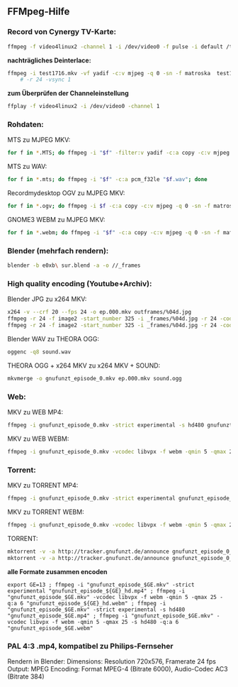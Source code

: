 ## FFMpeg-Hilfe

### Record von Cynergy TV-Karte:

```.sh
ffmpeg -f video4linux2 -channel 1 -i /dev/video0 -f pulse -i default /tmp/pulse.wav test1716.mkv
```

**nachträgliches Deinterlace:**

```.sh
ffmpeg -i test1716.mkv -vf yadif -c:v mjpeg -q 0 -sn -f matroska  test1716_deinterlaced.mkv
	# -r 24 -vsync 1
```

**zum Überprüfen der Channeleinstellung**

```.sh
ffplay -f video4linux2 -i /dev/video0 -channel 1
```

### Rohdaten:

MTS zu MJPEG MKV:

```.sh
for f in *.MTS; do ffmpeg -i "$f" -filter:v yadif -c:a copy -c:v mjpeg -q 0 -sn -f matroska -r 24 -vsync 1 "$f.mkv"; done
```

MTS zu WAV:
```.sh
for f in *.mts; do ffmpeg -i "$f" -c:a pcm_f32le "$f.wav"; done
```
Recordmydesktop OGV zu MJPEG MKV:
```.sh
for f in *.ogv; do ffmpeg -i $f -c:a copy -c:v mjpeg -q 0 -sn -f matroska -r 24 -vsync 1 -y $f.mkv; done
```
GNOME3 WEBM zu MJPEG MKV:
```.sh
for f in *.webm; do ffmpeg -i "$f" -c:a copy -c:v mjpeg -q 0 -sn -f matroska -r 24 -vsync 1 -y "$f.mkv"; done
```

### Blender (mehrfach rendern):
```.sh
blender -b e0xb\ sur.blend -a -o //_frames
```

### High quality encoding (Youtube+Archiv):

Blender JPG zu x264 MKV:

```.sh
x264 -v --crf 20 --fps 24 -o ep.000.mkv outframes/%04d.jpg
ffmpeg -r 24 -f image2 -start_number 325 -i _frames/%04d.jpg -r 24 -codec:v libx264 -q:v 20 "interview _final 140726.mkv"
ffmpeg -r 24 -f image2 -start_number 325 -i _frames/%04d.jpg -r 24 -codec:v libx264 -preset slow -crf 18 "interview _final 140726.mkv"
```

Blender WAV zu THEORA OGG:
```.sh
oggenc -q8 sound.wav
```
THEORA OGG + x264 MKV zu x264 MKV + SOUND:
```.sh
mkvmerge -o gnufunzt_episode_0.mkv ep.000.mkv sound.ogg
```

### Web:

MKV zu WEB MP4:
```.sh
ffmpeg -i gnufunzt_episode_0.mkv -strict experimental -s hd480 gnufunzt_episode_0.mp4
```
MKV zu WEB WEBM:
```.sh
ffmpeg -i gnufunzt_episode_0.mkv -vcodec libvpx -f webm -qmin 5 -qmax 25 -s hd480 -q:a 6 gnufunzt_episode_0.webm
```

### Torrent:

MKV zu TORRENT MP4:
```.sh
ffmpeg -i gnufunzt_episode_0.mkv -strict experimental gnufunzt_episode_0_hd.mp4
```
MKV zu TORRENT WEBM:
```.sh
ffmpeg -i gnufunzt_episode_0.mkv -vcodec libvpx -f webm -qmin 5 -qmax 25 -q:a 6 gnufunzt_episode_0_hd.webm
```
TORRENT:
```.sh
mktorrent -v -a http://tracker.gnufunzt.de/announce gnufunzt_episode_0_hd.mp4
mktorrent -v -a http://tracker.gnufunzt.de/announce gnufunzt_episode_0_hd.webm
```

**alle Formate zusammen encoden**
```
export GE=13 ; ffmpeg -i "gnufunzt_episode_$GE.mkv" -strict experimental "gnufunzt_episode_${GE}_hd.mp4" ; ffmpeg -i "gnufunzt_episode_$GE.mkv" -vcodec libvpx -f webm -qmin 5 -qmax 25 -q:a 6 "gnufunzt_episode_${GE}_hd.webm" ; ffmpeg -i "gnufunzt_episode_$GE.mkv" -strict experimental -s hd480 "gnufunzt_episode_$GE.mp4" ; ffmpeg -i "gnufunzt_episode_$GE.mkv" -vcodec libvpx -f webm -qmin 5 -qmax 25 -s hd480 -q:a 6 "gnufunzt_episode_$GE.webm"
```

### PAL 4:3 .mp4, kompatibel zu Philips-Fernseher

Rendern in Blender:
Dimensions: Resolution 720x576, Framerate 24 fps
Output: MPEG
Encoding: Format MPEG-4 (Bitrate 6000), Audio-Codec AC3 (Bitrate 384)


